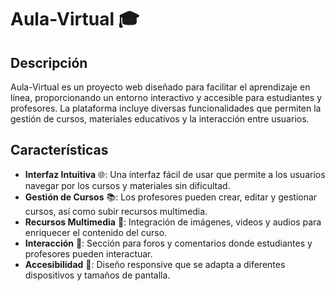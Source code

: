 # Aula-Virtual 🎓

## Descripción

Aula-Virtual es un proyecto web diseñado para facilitar el aprendizaje en línea, proporcionando un entorno interactivo y accesible para estudiantes y profesores. La plataforma incluye diversas funcionalidades que permiten la gestión de cursos, materiales educativos y la interacción entre usuarios.

## Características

- **Interfaz Intuitiva** 🌐: Una interfaz fácil de usar que permite a los usuarios navegar por los cursos y materiales sin dificultad.
- **Gestión de Cursos** 📚: Los profesores pueden crear, editar y gestionar cursos, así como subir recursos multimedia.
- **Recursos Multimedia** 🎥: Integración de imágenes, videos y audios para enriquecer el contenido del curso.
- **Interacción** 💬: Sección para foros y comentarios donde estudiantes y profesores pueden interactuar.
- **Accesibilidad** 📱: Diseño responsive que se adapta a diferentes dispositivos y tamaños de pantalla.
